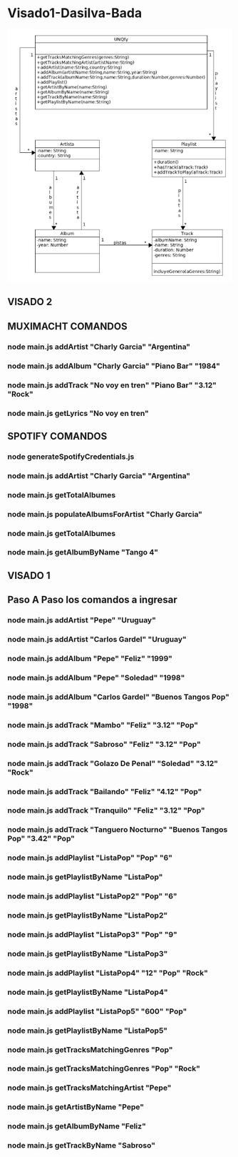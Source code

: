 ﻿# Visado1-Dasilva-Bada

<p align="center">
  <img src="uml.png" />
</p>

## VISADO 2
## MUXIMACHT COMANDOS
### node main.js addArtist "Charly Garcia" "Argentina"
### node main.js addAlbum "Charly Garcia" "Piano Bar" "1984"
### node main.js addTrack "No voy en tren" "Piano Bar" "3.12" "Rock"
### node main.js getLyrics "No voy en tren"

##  SPOTIFY COMANDOS
### node generateSpotifyCredentials.js
### node main.js addArtist "Charly Garcia" "Argentina"
### node main.js getTotalAlbumes
### node main.js populateAlbumsForArtist "Charly Garcia"
### node main.js getTotalAlbumes
### node main.js getAlbumByName "Tango 4"

## VISADO 1
## Paso A Paso los comandos a ingresar 
### node main.js addArtist "Pepe" "Uruguay"
### node main.js addArtist "Carlos Gardel" "Uruguay"
### node main.js addAlbum "Pepe" "Feliz" "1999"
### node main.js addAlbum "Pepe" "Soledad" "1998"
### node main.js addAlbum "Carlos Gardel" "Buenos Tangos Pop" "1998"
### node main.js addTrack "Mambo" "Feliz" "3.12" "Pop"
### node main.js addTrack "Sabroso" "Feliz" "3.12" "Pop"
### node main.js addTrack "Golazo De Penal" "Soledad" "3.12" "Rock"
### node main.js addTrack "Bailando" "Feliz" "4.12" "Pop"
### node main.js addTrack "Tranquilo" "Feliz" "3.12" "Pop"
### node main.js addTrack "Tanguero Nocturno" "Buenos Tangos Pop" "3.42" "Pop"
### node main.js addPlaylist "ListaPop" "Pop" "6"
### node main.js getPlaylistByName "ListaPop"
### node main.js addPlaylist "ListaPop2" "Pop" "6"
### node main.js getPlaylistByName "ListaPop2"
### node main.js addPlaylist "ListaPop3" "Pop" "9"
### node main.js getPlaylistByName "ListaPop3"
### node main.js addPlaylist "ListaPop4" "12" "Pop" "Rock"
### node main.js getPlaylistByName "ListaPop4"
### node main.js addPlaylist "ListaPop5" "600" "Pop"
### node main.js getPlaylistByName "ListaPop5"
### node main.js getTracksMatchingGenres "Pop"
### node main.js getTracksMatchingGenres "Pop" "Rock"
### node main.js getTracksMatchingArtist "Pepe"
### node main.js getArtistByName "Pepe"
### node main.js getAlbumByName "Feliz"
### node main.js getTrackByName "Sabroso"

  
